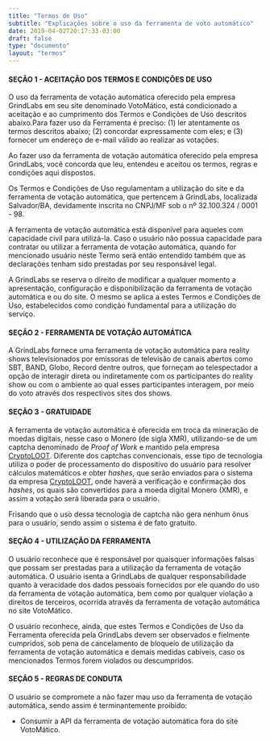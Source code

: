 ```yaml
---
title: "Termos de Uso"
subtitle: "Explicações sobre o uso da ferramenta de voto automático"
date: 2019-04-02T20:17:33-03:00
draft: false
type: "documento"
layout: "termos"
---
```


#### SEÇÃO 1 - ACEITAÇÃO DOS TERMOS E CONDIÇÕES DE USO

O uso da ferramenta de votação automática oferecido pela empresa GrindLabs em seu site denominado VotoMático, está condicionado a aceitação e ao cumprimento dos Termos e Condições de Uso descritos abaixo.Para fazer uso da Ferramenta é preciso: (1) ler atentamente os termos descritos abaixo; (2) concordar expressamente com eles; e (3) fornecer um endereço de e-mail válido ao realizar as votações.

Ao fazer uso da ferramenta de votação automática oferecido pela empresa GrindLabs, você concorda que leu, entendeu e aceitou os termos, regras e condições aqui dispostos.

Os Termos e Condições de Uso regulamentam a utilização do site e da ferramenta de votação automática, que pertencem à GrindLabs, localizada Salvador/BA, devidamente inscrita no CNPJ/MF sob o nº 32.100.324 / 0001 - 98.

A ferramenta de votação automática está disponível para aqueles com capacidade civil para utilizá-la. Caso o usuário não possua capacidade para contratar ou utilizar a ferramenta de votação automática, quando for mencionado usuário neste Termo será então entendido também que as declarações tenham sido prestadas por seu responsável legal.

A GrindLabs se reserva o direito de modificar a qualquer momento a apresentação, configuração e disponibilização da ferramenta de votação automática e ou do site. O mesmo se aplica a estes Termos e Condições de Uso, estabelecidos como condição fundamental para a utilização do serviço.

#### SEÇÃO 2 - FERRAMENTA DE VOTAÇÃO AUTOMÁTICA

A GrindLabs fornece uma ferramenta de votação automática para reality shows televisionados por emissoras de televisão de canais abertos como SBT, BAND, Globo, Record dentre outros, que forneçam ao telespectador a opção de interagir direta ou indiretamente com os participantes do reality show ou com o ambiente ao qual esses participantes interagem, por meio do voto através dos respectivos sites dos shows.

#### SEÇÃO 3 - GRATUIDADE

A ferramenta de votação automática é oferecida em troca da mineração de moedas digitais, nesse caso o Monero (de sigla XMR), utilizando-se de um captcha denominado de *Proof of Work* e mantido pela empresa [CryptoLOOT](https://crypto-loot.com/). Diferente dos captchas convencionais, esse tipo de tecnologia utiliza o poder de processamento do dispositivo do usuário para resolver cálculos matemáticos e obter *hashes*, que serão enviados para o sistema da empresa [CryptoLOOT](https://crypto-loot.com/), onde haverá a verificação e confirmação dos *hashes*, os quais são convertidos para a moeda digital Monero (XMR), e assim a votação será liberada para o usuário.

Frisando que o uso dessa tecnologia de captcha não gera nenhum ônus para o usuário, sendo assim o sistema é de fato gratuito.

#### SEÇÃO 4 - UTILIZAÇÃO DA FERRAMENTA

O usuário reconhece que é responsável por quaisquer informações falsas que possam ser prestadas para a utilização da ferramenta de votação automática. O usuário isenta a GrindLabs de qualquer responsabilidade quanto à veracidade dos dados pessoais fornecidos por ele quando do uso da ferramenta de votação automática, bem como por qualquer violação a direitos de terceiros, ocorrida através da ferramenta de votação automática no site VotoMático.

O usuário reconhece, ainda, que estes Termos e Condições de Uso da Ferramenta oferecida pela GrindLabs devem ser observados e fielmente cumpridos, sob pena de cancelamento de bloqueio de utilização da ferramenta de votação automática e demais medidas cabíveis, caso os mencionados Termos forem violados ou descumpridos.

#### SEÇÃO 5 - REGRAS DE CONDUTA

O usuário se compromete a não fazer mau uso da ferramenta de votação automática, sendo assim é terminantemente proibido:

- Consumir a API da ferramenta de votação automática fora do site VotoMático.